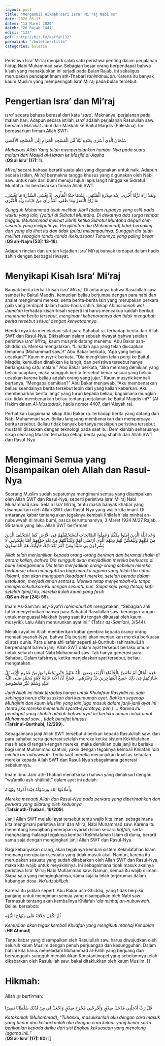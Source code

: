 ```yaml
---
layout: post
title: "Mengambil Hikmah dari Isra' Mi'raj Nabi ﷺ"
date: 2020-03-13
datem: "13 Maret 2020"
dateh: "20 Rajab 1441"
edisi: "132"
pdf: "http://bit.ly/kaffah132"
permalink: "/buletin/:title"
categories: buletin
---
```


Peristiwa Isra’ Mi’raj menjadi salah satu peristiwa penting dalam perjalanan hidup Nabi Muhammad saw. Sebagian besar orang berpendapat bahwa kisah yang menakjubkan ini terjadi pada Bulan Rajab. Ini sekaligus merupakan pendapat Imam ath-Thabari *rahimahulLah*. Karena itu banyak kaum Muslim yang memperingati Isra’ Mi’raj pada bulan tersebut.

# Pengertian Isra’ dan Mi’raj

*Isra*’ secara bahasa berasal dari kata ‘*sara*’. Maknanya, perjalanan pada malam hari. Adapun secara istilah, *Isra*’ adalah perjalanan Rasulullah saw. bersama Malaikat Jibril dari Makkah ke Baitul Maqdis (Palestina). Ini berdasarkan firman Allah SWT:

<p class="text-right-arabic">
سُبْحَانَ الَّذِي أَسْرَى بِعَبْدِهِ لَيْلاً مِّنَ الْمَسْجِدِ الْحَرَامِ إِلَى الْمَسْجِدِ الأَقْصَى
</p>

<p class="text-right-arti">
<i>Mahasuci Allah Yang telah memperjalankan hamba-Nya pada suatu malam dari Masjid al-Haram ke Masjid al-Aqsha</i><br>
(<b>QS al Isra’ [17]: 1</b>).
</p>

*Mi’raj* secara bahasa berarti suatu alat yang digunakan untuk naik. Adapun secara istilah, *Mi’raj* bermakna tangga khusus yang digunakan oleh Nabi saw. untuk naik dari bumi menuju tujuh lapis langit hingga ke Sidratul Muntaha. Ini berdasarkan firman Allah SWT:

<p class="text-right-arabic">
وَلَقَدْ رَآهُ نَزْلَةً أُخْرَى. عِنْدَ سِدْرَةِ الْمُنْتَهَى. عِنْدَهَا جَنَّةُ الْمَأْوَى. إِذْ يَغْشَى السِّدْرَةَ مَا يَغْشَى. مَا زَاغَ الْبَصَرُ وَمَا طَغَى. لَقَدْ رَأَى مِنْ ءَايَاتِ رَبِّهِ الْكُبْرَى
</p>

<p class="text-right-arti">
<i>Sungguh Muhammad telah melihat Jibril (dalam rupanya yang asli) pada waktu yang lain, (yaitu) di Sidratul Muntaha. Di dekatnya ada surga tempat tinggal. (Muhammad melihat Jibril) ketika Sidratul Muntaha diliputi oleh sesuatu yang meliputinya. Penglihatan dia (Muhammad) tidak berpaling dari yang dia lihat itu dan tidak (pula) melampauinya. Sungguh dia telah melihat sebagian tanda-tanda (kekuasaan) Tuhannya yang paling besar</i><br>
(<b>QS an-Najm [53]: 13-18</b>).
</p>

Adapun rincian dan urutan kejadian Isra’ Mi’raj banyak terdapat dalam hadis sahih dengan berbagai riwayat.

# Menyikapi Kisah Isra’ Mi’raj

Banyak berita terkait kisah *Isra’ Mi’raj*. Di antaranya bahwa Rasulullah saw. sampai ke Baitul Maqdis, kemudian beliau berjumpa dengan para nabi dan shalat mengimami mereka, serta berita-berita lain yang merupakan perkara gaib yang terdapat dalam hadis-hadis sahih. Sikap *Ahlussunnah wal Jama’ah* terhadap kisah-kisah seperti ini harus mencakup kaidah berikut: *menerima berita tersebut, mengimani kebenarannya dan tidak mengubah berita tersebut sesuai dengan kenyataannya*.

Hendaknya kita meneladani sifat para Sahabat ra. terhadap berita dari Allah SWT dan Rasul-Nya. Dikisahkan dalam sebuah riwayat bahwa setelah peristiwa *Isra’ Mi’raj*, kaum musyrik datang menemui Abu Bakar ash-Shiddiq ra. Mereka mengatakan, “Lihatlah apa yang telah diucapkan temanmu (Muhammad saw.)!” Abu Bakar berkata, “Apa yang beliau ucapkan?” Kaum musyrik berkata, “Dia mengklaim telah pergi ke Baitul Maqdis, kemudian dinaikkan ke langit, dan peristiwa tersebut hanya berlangsung satu malam.” Abu Bakar berkata, “Jika memang demikian yang beliau ucapkan, maka sungguh berita tersebut benar sesuai yang beliau ucapkan karena beliau adalah orang yang jujur.” Kaum musyrik kembali bertanya, “Mengapa demikian?” Abu Bakar menjawab, “Aku membenarkan beliau seandainya berita tersebut lebih dari yang kalian kabarkan. Aku membenarkan berita langit yang turun kepada beliau, bagaimana mungkin aku tidak membenarkan beliau tentang perjalanan ke Baitul Maqdis ini?” (Al-Hakim dalam *Al-Mustadrak*, hadis nomor 4407, dari ‘Aisyah ra).

Perhatikan bagaimana sikap Abu Bakar ra. terhadap berita yang datang dari Nabi Muhammad saw. Beliau langsung membenarkan dan mempercayai berita tersebut. Beliau tidak banyak bertanya meskipun peristiwa tersebut mustahil dilakukan dengan teknologi pada saat itu. Demikianlah seharusnya sikap seorang Muslim terhadap setiap berita yang shahih dari Allah SWT dan Rasul-Nya.

# Mengimani Semua yang Disampaikan oleh Allah dan Rasul-Nya

Seorang Muslim sudah sepatutnya mengimani semua yang disampaikan oleh Allah SWT dan Rasul-Nya, seperti peristiwa Isra’ Mi’raj Nabi Muhammad saw. Selain Isra’ Mi’raj, tentu masih banyak khabar yang disampaikan oleh Allah SWT dan Rasul-Nya yang wajib kita imani. Di antaranya kabar tentang akan tegaknya kembali Khilafah ‘ala minhaj an-nubuwwah di muka bumi, pasca keruntuhannya, 3 Maret 1924 M/27 Rajab, 99 tahun yang lalu. Allah SWT berfirman:

<p class="text-right-arabic">
وَعَدَ اللَّهُ الَّذِينَ آمَنُوا مِنْكُمْ وَعَمِلُوا الصَّالِحَاتِ لَيَسْتَخْلِفَنَّهُمْ فِي الأرْضِ كَمَا اسْتَخْلَفَ الَّذِينَ مِنْ قَبْلِهِمْ وَلَيُمَكِّنَنَّ لَهُمْ دِينَهُمُ الَّذِي ارْتَضَى لَهُمْ وَلَيُبَدِّلَنَّهُمْ مِنْ بَعْدِ خَوْفِهِمْ أَمْنًا يَعْبُدُونَنِي لا يُشْرِكُونَ بِي شَيْئًا وَمَنْ كَفَرَ بَعْدَ ذَلِكَ فَأُولَئِكَ هُمُ الْفَاسِقُونَ
</p>

<p class="text-right-arti">
<i>Allah telah menjanjikan kepada orang-orang beriman dan beramal shalih di antara kalian, bahwa Dia sungguh akan menjadikan mereka berkuasa di bumi sebagaimana Dia telah menjadikan orang-orang sebelum mereka berkuasa; akan meneguhkan bagi mereka agama yang telah Dia ridhai (Islam); dan akan mengubah (keadaan) mereka, setelah berada dalam ketakutan, menjadi aman sentosa. Mereka tetap menyembah-Ku tanpa mempersekutukan-Ku dengan sesuatu pun. Siapa saja yang (tetap) kafir setelah (janji) itu, mereka itulah kaum yang fasik</i><br>
(<b>QS an-Nur [24]: 55</b>).
</p>

Imam As-Sam’ani asy-Syafi’i *rahimahulLâh* mengatakan, “Sebagian ahli tafsir menyebutkan bahwa para Sahabat Rasulullah saw. berangan-angan untuk menguasai Makkah (yang saat itu tengah dikuasai oleh kaum musyrik). Lalu Allah menurunkan ayat ini.” (Tafsir *as-Sam’ani*, 3/544).

Melalui ayat ini Allah memberikan kabar gembira kepada orang-orang menaati syariah-Nya, bahwa Dia berjanji akan menjadikan mereka berkuasa di atas dunia. Para ulama ahli tafsir seperti al-Qurthubi rahimahulLâh berpendapat bahwa janji Allah SWT dalam ayat tersebut berlaku umum untuk seluruh umat Nabi Muhammad saw. Tak hanya generasi para Sahabat. Dalam tafsirnya, ketika menjelaskan ayat tersebut, beliau mengatakan:

<p class="text-right-arabic">
هَذِهِ الْحَالُ لَمْ تَخْتَصَّ بِالْخُلَفَاءِ الْأَرْبَعَةِ رَضِيَ اللَّهُ عَنْهُمْ حَتَّى يُخَصُّوا بِهَا مِنْ عُمُومِ الْآيَةِ، بَلْ شَارَكَهُمْ فِي ذَلِكَ جَمِيعُ الْمُهَاجِرِينَ بَلْ وَغَيْرُهُم… فَصَحَّ أَنَّ الْآيَةَ عَامَّةٌ لِأُمَّةِ مُحَمَّدٍ صَلَّى اللَّهُ عَلَيْهِ وَسَلَّمَ غَيْرُ مَخْصُوصَةٍ
</p>

<p class="text-right-arti">
<i>Janji Allah ini tidak terbatas hanya untuk Khulafaur Rasyidin ra. saja sehingga harus dikhususkan dari keumuman ayat. Bahkan segenap Muhajirin dan kaum Muslim yang lain juga masuk dalam janji-janji ayat ini (tentu jika mereka memenuhi syarat-syaratnya, pen.) … Karena itu pendapat yang shahih adalah bahwa ayat ini berlaku umum untuk umat Muhammad saw. , tidak bersifat khusus</i><br>
(<b>Tafsir al-Qurthubi, 12/299</b>).
</p>

Sebagaimana janji Allah SWT tersebut diberikan kepada Rasulullah saw. dan para sahabat serta generasi setelah mereka ketika sistem Kekhilafahan masih ada di tengah-tengah mereka, maka demikian pula janji itu berlaku bagi umat Muhammad saat ini, yakni dengan tegaknya kembali Khilafah ‘*ala minhaj an-nubuwwah*. Tentu saat mereka menunjukan kualitas ketaatan mereka kepada Allah SWT dan Rasul-Nya sebagaimana generasi sebelumnya.

Imam Ibnu Jarir ath-Thabari menafsirkan bahwa yang dimaksud dengan “wa’amilu ash-shâlihât” dalam ayat ini adalah:

<p class="text-right-arabic">
وَأَطَاعُوْا اللهَ وَرَسُوْلًهُ فِيْمَا أَمْرَاهُ وَنًهْيَاهُ
</p>

<p class="text-right-arti">
<i>Mereka menaati Allah dan Rasul-Nya pada perkara yang diperintahkan dan perkara yang dilarang oleh keduanya</i><br>
(<b>Tafsîr ath-Thabari, 19/209</b>).
</p>

Janji Allah SWT melalui ayat tersebut tentu wajib kita imani sebagaimana kita mengimani peristiwa Isra’ dan Mi’raj Nabi Muhammad saw. Karena itu menentang kewajiban penerapan syariah Islam secara *kaffah*, serta menghalang-halangi tegaknya kembali Kekhilafahan Islam di dunia, berarti sama saja dengan mengingkari janji Allah SWT dan Rasul-Nya.

Bagi kebanyakan orang, akan tegaknya kembali sistem Kekhilafahan Islam memang merupakan sesuatu yang tidak masuk akal. Namun, karena itu merupakan sesuatu yang sudah dikabarkan oleh Allah SWT dan Rasul-Nya, maka kita wajib untuk meyakininya. Ini sebagaimana tidak masuk akalnya peristiwa Isra’ Mi’raj Nabi Muhammad saw. Namun, semua itu wajib diimani. Siapa saja yang mengingkarinya, sama saja ia telah terjerumus dalam kubangan dosa. *Na’udzubilLah*.

Karena itu jadilah seperti Abu Bakar ash-Shiddiq, yang tidak berpikir panjang untuk mengimani semua yang disampaikan oleh Nabi saw. Termasuk tentang akan kembalinya Khilafah ‘*ala minhaj an-nubuwwah*. Beliau bersabda:

<p class="text-right-arabic">
ثُمَّ تَكُوْنُ خِلاَفَةً عَلَى مِنْهَاجِ النُّبُوَّةِ
</p>

<p class="text-right-arti">
<i>Kemudian akan tegak kembali Khilafah yang mengikuti manhaj Kenabian</i><br>
(<b>HR Ahmad</b>).
</p>

Tentu kabar yang disampaikan oleh Rasulullah saw. harus diwujudkan oleh seluruh kaum Muslim dengan penuh perjuangan dan kesungguhan. Dalam hal ini kita harus meneladani Muhammad al-Fatih yang berjuang dan bersungguh-sungguh menaklukkan Konstantinopel yang sebelumnya telah dikabarkan oleh Rasulullah saw. bakal ditaklukkan oleh kaum Muslim. []

<!-- HIKMAH -->
<div class="card mt-5">
<div class="card-header">
<h1>Hikmah:</h1>
</div>

<div class="card-body">
<p class="text-center">
Allah ﷻ  berfirman:
</p>

<p class="text-center-arabic">
قُلْ رَبِّ أَدْخِلْنِي مُدْخَلَ صِدْقٍ وَأَخْرِجْنِي مُخْرَجَ صِدْقٍ وَاجْعَلْ لِي مِنْ لَدُنْكَ سُلْطَانًا نَصِيرًا
</p>

<p class="text-center">
<i>
Katakanlah (Muhammad), “Tuhanku, masukkanlah aku dengan cara masuk yang benar dan keluarkanlah aku dengan cara keluar yang benar serta berikanlah kepada diriku dari sisi Engkau kekuasaan yang menolong (agama ini).”
</i><br>
(<b>QS al-Isra’ [17]: 80</b>) []
</p>
</div>
</div>
<!-- END HIKMAH -->

